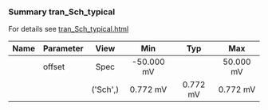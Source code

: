 ### Summary tran_Sch_typical

For details see <a href='tran_Sch_typical.html'>tran_Sch_typical.html</a>

|**Name**|**Parameter**|**View**|**Min** | **Typ** | **Max**|
|:---|:---|:---:|:---:|:---:|:---:|
||offset | Spec | -50.000 mV |  | 50.000 mV |
| | | ('Sch',)|0.772 mV | 0.772 mV | 0.772 mV |
